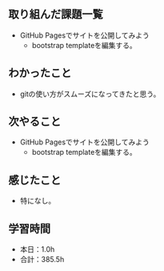 ## 取り組んだ課題一覧
- GitHub Pagesでサイトを公開してみよう
  - bootstrap templateを編集する。
## わかったこと
- gitの使い方がスムーズになってきたと思う。
## 次やること
- GitHub Pagesでサイトを公開してみよう
  - bootstrap templateを編集する。
## 感じたこと
- 特になし。
## 学習時間
- 本日：1.0h
- 合計：385.5h